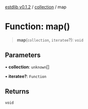 [estdlib v0.1.2](../wiki/Home) / [collection](../wiki/collection) / map

# Function: map()

> **map**(`collection`, `iteratee`?): `void`

## Parameters

• **collection**: `unknown`[]

• **iteratee?**: `Function`

## Returns

`void`
